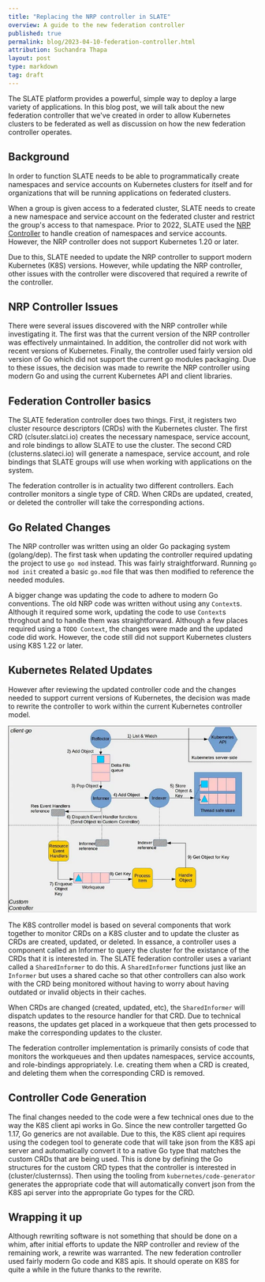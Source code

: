 ```yaml
---
title: "Replacing the NRP controller in SLATE"
overview: A guide to the new federation controller
published: true
permalink: blog/2023-04-10-federation-controller.html
attribution: Suchandra Thapa
layout: post
type: markdown
tag: draft
---
```


The SLATE platform provides a powerful, simple way to deploy a large variety of applications.
In this blog post, we will talk about the new federation controller that we've created
in order to allow Kubernetes clusters to be federated as well as discussion on how the
new federation controller operates.

<!--end_excerpt-->


## Background

In order to function SLATE needs to be able to programmatically create namespaces and service accounts
on Kubernetes clusters for itself and for organizations that will be running applications on federated 
clusters. 

When a group is given access to a federated cluster, SLATE needs to create a new namespace and service 
account on the federated cluster and restrict the group's access to that namespace.  Prior to 2022, 
SLATE used the [NRP Controller](https://gitlab.com/ucsd-prp/nrp-controller) to handle creation of 
namespaces and service accounts.  However, the NRP controller does not support Kubernetes 1.20 or later.

Due to this, SLATE needed to update the NRP controller to support modern Kubernetes (K8S) versions.  However,
while updating the NRP controller, other issues with the controller were discovered that required 
a rewrite of the controller.


## NRP Controller Issues

There were several issues discovered with the NRP controller while investigating it.  The first was that
the current version of the NRP controller was effectively unmaintained.  In addition, the controller did
not work with recent versions of Kubernetes.  Finally, the controller used fairly version old version of 
Go which did not support the current go modules packaging. Due to these  issues, the decision was made to 
rewrite the NRP controller using modern Go and using the current Kubernetes API and client libraries.


## Federation Controller basics

The SLATE federation controller does two things.  First, it registers two cluster resource descriptors (CRDs)
with the Kubernetes cluster.  The first CRD (clsuter.slatci.io) creates the necessary namespace, service account,
and role bindings to allow SLATE to use the cluster.  The second CRD (clusterns.slateci.io) will generate a
namespace, service account, and role bindings that SLATE groups will use when working with applications 
on the system.

The federation controller is in actuality two different controllers.  Each controller monitors a single type
of CRD.  When CRDs are updated, created, or deleted the controller will take the corresponding actions.

## Go Related Changes

The NRP controller was written using an older Go packaging system  (golang/dep).  The first task when updating the
controller required updating the project to use `go mod` instead.  This was fairly straightforward.  Running 
`go mod init` created a basic `go.mod` file that was then modified to reference the needed modules.  

A bigger change was updating the code to adhere to modern Go conventions.  The old NRP code was written without
using any `Context`s.  Although it required some work, updating the code to use `Context`s throghout and to handle 
them was straightforward.  Although a few places required using a `TODO Context`, the changes were made and the 
updated code did work.  However, the code still did not support Kubernetes clusters using K8S 1.22 or later.

## Kubernetes Related Updates

However after reviewing the updated controller code and the changes needed to support current versions of Kubernetes,
the decision was made to rewrite the controller to work within the current Kubernetes controller model. 

<img src="/img/posts/controller-model.png"> 

The K8S controller model is based on several components that work together to monitor CRDs on a K8S cluster and to
update the cluster as CRDs are created, updated, or deleted.  In essance, a controller uses a component called an
Informer to query  the cluster for the existance of the CRDs that it is interested in. The SLATE federation 
controller uses a variant called a `SharedInformer` to do this.  A `SharedInformer` functions just like an `Informer` 
but uses a shared cache so that other controllers can also work with the CRD being monitored without having to 
worry about having outdated or invalid objects in their caches.  

When CRDs are changed (created, updated, etc), the `SharedInformer` will dispatch updates to the resource handler for
that CRD.  Due to technical reasons, the updates get placed in a workqueue that then gets processed to make the corresponding
updates to the cluster.

The federation controller implementation is primarily consists of code that monitors the workqueues and then updates namespaces,
service accounts, and role-bindings appropriately.  I.e. creating them when a CRD is created, and deleting them when the corresponding
CRD is removed.

## Controller Code Generation

The final changes needed to the code were a few technical ones due to the way the K8S client api works in Go.  Since 
the new controller targetted Go 1.17, Go generics are not available.  Due to this, the K8S client api requires using 
the codegen tool to generate code that will take json from the K8S api server and automatically convert it to a 
native Go type that matches the custom CRDs that are being used.  This is done by defining the Go structures for the 
custom CRD types that the controller is interested in (cluster/clusternss).  Then using the tooling from 
`kubernetes/code-generator` generates the appropriate code that will automatically convert json from the K8S api server
into the appropriate Go types for the CRD.

## Wrapping it up 

Although rewriting software is not something that should be done on a whim, after initial efforts to update the NRP controller 
and review of the remaining work, a rewrite was warranted.  The new federation controller used fairly modern Go code and K8S 
apis.  It should operate on K8S for quite a while in the future thanks to the rewrite.
